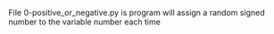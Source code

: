 File 0-positive_or_negative.py is program will assign a random signed number to the variable number each time
